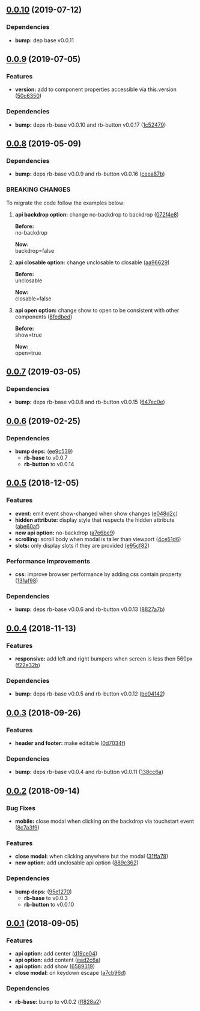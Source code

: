 ## [0.0.10](https://github.com/rapid-build-ui/rb-modal/compare/v0.0.9...v0.0.10) (2019-07-12)


### Dependencies

* **bump:** dep base v0.0.11



## [0.0.9](https://github.com/rapid-build-ui/rb-modal/compare/v0.0.8...v0.0.9) (2019-07-05)


### Features

* **version:** add to component properties accessible via this.version ([50c6350](https://github.com/rapid-build-ui/rb-modal/commit/50c6350))


### Dependencies

* **bump:** deps rb-base v0.0.10 and rb-button v0.0.17 ([1c52479](https://github.com/rapid-build-ui/rb-modal/commit/1c52479))



## [0.0.8](https://github.com/rapid-build-ui/rb-modal/compare/v0.0.7...v0.0.8) (2019-05-09)


### Dependencies

* **bump:** deps rb-base v0.0.9 and rb-button v0.0.16 ([ceea87b](https://github.com/rapid-build-ui/rb-modal/commit/ceea87b))


### BREAKING CHANGES

To migrate the code follow the examples below:

1. **api backdrop option:** change no-backdrop to backdrop ([072f4e8](https://github.com/rapid-build-ui/rb-modal/commit/072f4e8))

	**Before:**  
	no-backdrop

	**Now:**  
	backdrop=false

2. **api closable option:** change unclosable to closable ([aa96629](https://github.com/rapid-build-ui/rb-modal/commit/aa96629))

	**Before:**  
	unclosable

	**Now:**  
	closable=false

3. **api open option:** change show to open to be consistent with other components ([8fedbed](https://github.com/rapid-build-ui/rb-modal/commit/8fedbed))

	**Before:**  
	show=true

	**Now:**  
	open=true



## [0.0.7](https://github.com/rapid-build-ui/rb-modal/compare/v0.0.6...v0.0.7) (2019-03-05)


### Dependencies

* **bump:** deps rb-base v0.0.8 and rb-button v0.0.15 ([647ec0e](https://github.com/rapid-build-ui/rb-modal/commit/647ec0e))



## [0.0.6](https://github.com/rapid-build-ui/rb-modal/compare/v0.0.5...v0.0.6) (2019-02-25)


### Dependencies

* **bump deps:** ([ee9c539](https://github.com/rapid-build-ui/rb-modal/commit/ee9c539))
	* **rb-base** to v0.0.7
	* **rb-button** to v0.0.14



## [0.0.5](https://github.com/rapid-build-ui/rb-modal/compare/v0.0.4...v0.0.5) (2018-12-05)


### Features

* **event:** emit event show-changed when show changes ([e048d2c](https://github.com/rapid-build-ui/rb-modal/commit/e048d2c))
* **hidden attribute:** display style that respects the hidden attribute ([abe60af](https://github.com/rapid-build-ui/rb-modal/commit/abe60af))
* **new api option:** no-backdrop ([a7e6be9](https://github.com/rapid-build-ui/rb-modal/commit/a7e6be9))
* **scrolling:** scroll body when modal is taller than viewport ([4ce51d6](https://github.com/rapid-build-ui/rb-modal/commit/4ce51d6))
* **slots:** only display slots if they are provided ([e95cf82](https://github.com/rapid-build-ui/rb-modal/commit/e95cf82))


### Performance Improvements

* **css:** improve browser performance by adding css contain property ([131af98](https://github.com/rapid-build-ui/rb-modal/commit/131af98))


### Dependencies

* **bump:** deps rb-base v0.0.6 and rb-button v0.0.13 ([8827a7b](https://github.com/rapid-build-ui/rb-modal/commit/8827a7b))



## [0.0.4](https://github.com/rapid-build-ui/rb-modal/compare/v0.0.3...v0.0.4) (2018-11-13)


### Features

* **responsive:** add left and right bumpers when screen is less then 560px ([f22e32b](https://github.com/rapid-build-ui/rb-modal/commit/f22e32b))


### Dependencies

* **bump:** deps rb-base v0.0.5 and rb-button v0.0.12 ([be04142](https://github.com/rapid-build-ui/rb-modal/commit/be04142))



## [0.0.3](https://github.com/rapid-build-ui/rb-modal/compare/v0.0.2...v0.0.3) (2018-09-26)


### Features

* **header and footer:** make editable ([0d7034f](https://github.com/rapid-build-ui/rb-modal/commit/0d7034f))


### Dependencies

* **bump:** deps rb-base v0.0.4 and rb-button v0.0.11 ([138cc6a](https://github.com/rapid-build-ui/rb-modal/commit/138cc6a))



## [0.0.2](https://github.com/rapid-build-ui/rb-modal/compare/v0.0.1...v0.0.2) (2018-09-14)


### Bug Fixes

* **mobile:** close modal when clicking on the backdrop via touchstart event ([8c7a3f9](https://github.com/rapid-build-ui/rb-modal/commit/8c7a3f9))


### Features

* **close modal:** when clicking anywhere but the modal ([31ffa78](https://github.com/rapid-build-ui/rb-modal/commit/31ffa78))
* **new option:** add unclosable api option ([889c362](https://github.com/rapid-build-ui/rb-modal/commit/889c362))


### Dependencies

* **bump deps:** ([95e1270](https://github.com/rapid-build-ui/rb-modal/commit/95e1270))
	* **rb-base** to v0.0.3
	* **rb-button** to v0.0.10



## [0.0.1](https://github.com/rapid-build-ui/rb-modal/compare/v0.0.0...v0.0.1) (2018-09-05)


### Features

* **api option:** add center ([d19ce04](https://github.com/rapid-build-ui/rb-modal/commit/d19ce04))
* **api option:** add content ([ead2c6a](https://github.com/rapid-build-ui/rb-modal/commit/ead2c6a))
* **api option:** add show ([6589319](https://github.com/rapid-build-ui/rb-modal/commit/6589319))
* **close modal:** on keydown escape ([a7cb96d](https://github.com/rapid-build-ui/rb-modal/commit/a7cb96d))


### Dependencies

* **rb-base:** bump to v0.0.2 ([ff828a2](https://github.com/rapid-build-ui/rb-modal/commit/ff828a2))



